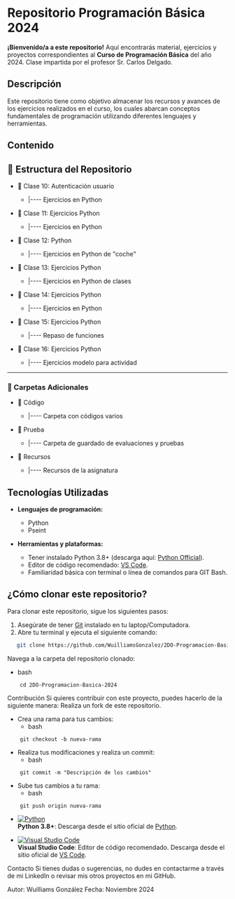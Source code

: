 # Repositorio Programación Básica 2024  

**¡Bienvenido/a a este repositorio!** Aquí encontrarás material, ejercicios y proyectos correspondientes al **Curso de Programación Básica** del año 2024. Clase impartida por el profesor Sr. Carlos Delgado.

## Descripción  

Este repositorio tiene como objetivo almacenar los recursos y avances de los ejercicios realizados en el curso, los cuales abarcan conceptos fundamentales de programación utilizando diferentes lenguajes y herramientas.  

## Contenido  

## 📂 Estructura del Repositorio

- 📂 Clase 10: Autenticación usuario  
  - |---- Ejercicios en Python

- 📂 Clase 11: Ejercicios Python  
  - |---- Ejercicios en Python

- 📂 Clase 12: Python  
  - |---- Ejercicios en Python de "coche"

- 📂 Clase 13: Ejercicios Python  
  - |---- Ejercicios en Python de clases

- 📂 Clase 14: Ejercicios Python  
  - |---- Ejercicios en Python

- 📂 Clase 15: Ejercicios Python  
  - |---- Repaso de funciones

- 📂 Clase 16: Ejercicios Python  
  - |---- Ejercicios modelo para actividad

---
### 📂 Carpetas Adicionales

- 📂 Código  
  - |---- Carpeta con códigos varios

- 📂 Prueba  
  - |---- Carpeta de guardado de evaluaciones y pruebas

- 📂 Recursos  
  - |---- Recursos de la asignatura

## Tecnologías Utilizadas 

- **Lenguajes de programación:**  
  - Python
  - Pseint  

- **Herramientas y plataformas:**  
  - Tener instalado Python 3.8+ (descarga aquí: [Python Official](https://www.python.org/downloads/)).  
  - Editor de código recomendado: [VS Code](https://code.visualstudio.com/).  
  - Familiaridad básica con terminal o línea de comandos para GIT Bash.

## ¿Cómo clonar este repositorio?

Para clonar este repositorio, sigue los siguientes pasos:  

1. Asegúrate de tener [Git](https://git-scm.com/) instalado en tu laptop/Computadora.  
2. Abre tu terminal y ejecuta el siguiente comando:  

```bash
   git clone https://github.com/WuilliamsGonzalez/2DO-Programacion-Basica-2024.git
```
Navega a la carpeta del repositorio clonado:
- bash
```
    cd 2DO-Programacion-Basica-2024
```

Contribución
Si quieres contribuir con este proyecto, puedes hacerlo de la siguiente manera:
Realiza un fork de este repositorio.

 - Crea una rama para tus cambios:
    - bash
```
    git checkout -b nueva-rama
```
- Realiza tus modificaciones y realiza un commit:
    - bash
```
    git commit -m "Descripción de los cambios"
```
- Sube tus cambios a tu rama:
    - bash
```
    git push origin nueva-rama
```

- [![Python](https://www.python.org/static/community_logos/python-logo-master-v3-TM.png)](https://www.python.org/)  
  **Python 3.8+**: Descarga desde el sitio oficial de [Python](https://www.python.org/downloads/).  

- [![Visual Studio Code](https://code.visualstudio.com/assets/favicon.ico)](https://code.visualstudio.com/)  
  **Visual Studio Code**: Editor de código recomendado. Descarga desde el sitio oficial de [VS Code](https://code.visualstudio.com/).  


Contacto
Si tienes dudas o sugerencias, no dudes en contactarme a través de mi LinkedIn o revisar mis otros proyectos en mi GitHub.

Autor: Wuilliams González
Fecha: Noviembre 2024